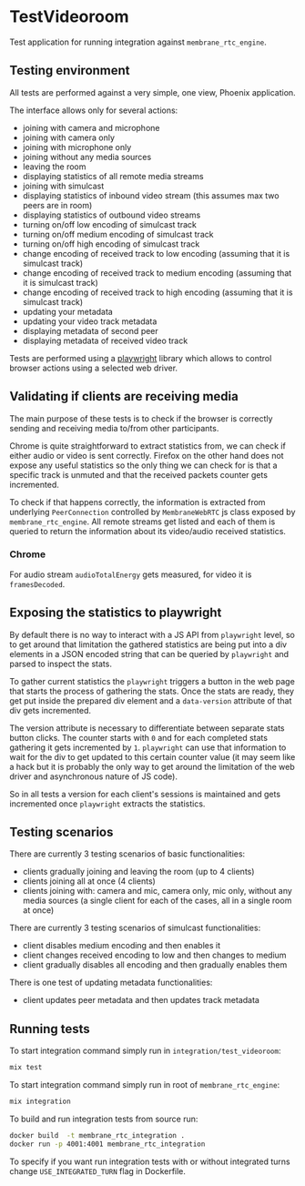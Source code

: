# TestVideoroom
Test application for running integration against `membrane_rtc_engine`.

## Testing environment
All tests are performed against a very simple, one view, Phoenix application.

The interface allows only for several actions:
* joining with camera and microphone
* joining with camera only 
* joining with microphone only 
* joining without any media sources 
* leaving the room 
* displaying statistics of all remote media streams
* joining with simulcast
* displaying statistics of inbound video stream (this assumes max two peers are in room)
* displaying statistics of outbound video streams
* turning on/off low encoding of simulcast track
* turning on/off medium encoding of simulcast track
* turning on/off high encoding of simulcast track
* change encoding of received track to low encoding (assuming that it is simulcast track)
* change encoding of received track to medium encoding (assuming that it is simulcast track)
* change encoding of received track to high encoding (assuming that it is simulcast track)
* updating your metadata
* updating your video track metadata
* displaying metadata of second peer
* displaying metadata of received video track

Tests are performed using a [playwright](https://github.com/geometerio/playwright-elixir) library
which allows to control browser actions using a selected web driver.


## Validating if clients are receiving media 
The main purpose of these tests is to check if the browser is
correctly sending and receiving media to/from other participants.

Chrome is quite straightforward to extract statistics from, we can check
if either audio or video is sent correctly. Firefox on the other hand does not expose
any useful statistics so the only thing we can check for is that a specific track is unmuted and that the
received packets counter gets incremented.

To check if that happens correctly, the information is extracted 
from underlying `PeerConnection` controlled by `MembraneWebRTC` js class
exposed by `membrane_rtc_engine`. All remote streams get listed and each of them
is queried to return the information about its video/audio received statistics.

### Chrome
For audio stream `audioTotalEnergy` gets measured, for video it is `framesDecoded`.

## Exposing the statistics to playwright
By default there is no way to interact with a JS API from `playwright` level, so to
get around that limitation the gathered statistics are being put into a div elements
in a JSON encoded string that can be queried by `playwright` and parsed to inspect the stats.

To gather current statistics the `playwright` triggers a button in the web page that starts the process of gathering
the stats. Once the stats are ready, they get put inside the prepared div element and a `data-version` attribute of that div gets incremented.

The version attribute is necessary to differentiate between separate stats button clicks. The counter starts with `0` and for each completed stats
gathering it gets incremented by `1`. `playwright` can use that information to wait for the div to get updated to this certain counter value
(it may seem like a hack but it is probably the only way to get around the limitation of the web driver and asynchronous nature of JS code).

So in all tests a version for each client's sessions is maintained and gets incremented once `playwright` extracts the statistics.

## Testing scenarios
There are currently 3 testing scenarios of basic functionalities:
* clients gradually joining and leaving the room (up to 4 clients)
* clients joining all at once (4 clients)
* clients joining with: camera and mic, camera only, mic only, without any media sources (a single client for each of the cases, all in a single room at once)

There are currently 3 testing scenarios of simulcast functionalities:
* client disables medium encoding and then enables it
* client changes received encoding to low and then changes to medium
* client gradually disables all encoding and then gradually enables them

There is one test of updating metadata functionalities:
* client updates peer metadata and then updates track metadata

## Running tests 

To start integration command simply run in `integration/test_videoroom`:
```bash
mix test 
```
To start integration command simply run in root of `membrane_rtc_engine`:
```bash
mix integration
```

To build and run integration tests from source run:
```bash
docker build  -t membrane_rtc_integration .
docker run -p 4001:4001 membrane_rtc_integration
```

To specify if you want run integration tests with or without integrated turns change `USE_INTEGRATED_TURN` flag in Dockerfile.


